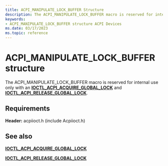 ```yaml
---
title: ACPI_MANIPULATE_LOCK_BUFFER Structure
description: The ACPI_MANIPULATE_LOCK_BUFFER macro is reserved for internal use only with an IOCTL_ACPI_ACQUIRE_GLOBAL_LOCK and IOCTL_ACPI_RELEASE_GLOBAL_LOCK.
keywords: 
- ACPI_MANIPULATE_LOCK_BUFFER structure ACPI Devices
ms.date: 03/17/2023
ms.topic: reference
---
```


# ACPI_MANIPULATE_LOCK_BUFFER structure

The ACPI_MANIPULATE_LOCK_BUFFER macro is reserved for internal use only with an [**IOCTL_ACPI_ACQUIRE_GLOBAL_LOCK**](/windows-hardware/drivers/ddi/acpiioct/ni-acpiioct-ioctl_acpi_acquire_global_lock) and [**IOCTL_ACPI_RELEASE_GLOBAL_LOCK**](/windows-hardware/drivers/ddi/acpiioct/ni-acpiioct-ioctl_acpi_release_global_lock).

## Requirements

**Header:** acpiioct.h (include Acpiioct.h)

## See also

[**IOCTL_ACPI_ACQUIRE_GLOBAL_LOCK**](/windows-hardware/drivers/ddi/acpiioct/ni-acpiioct-ioctl_acpi_acquire_global_lock)

[**IOCTL_ACPI_RELEASE_GLOBAL_LOCK**](/windows-hardware/drivers/ddi/acpiioct/ni-acpiioct-ioctl_acpi_release_global_lock)
